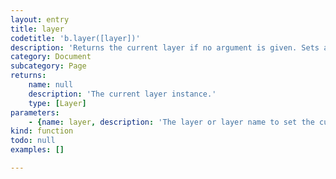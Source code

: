 ```yaml
---
layout: entry
title: layer
codetitle: 'b.layer([layer])'
description: 'Returns the current layer if no argument is given. Sets active layer if layer object or name of existing layer is given. Newly creates layer and sets it to active if new name is given.'
category: Document
subcategory: Page
returns:
    name: null
    description: 'The current layer instance.'
    type: [Layer]
parameters:
    - {name: layer, description: 'The layer or layer name to set the current layer to.', optional: true, type: [null]}
kind: function
todo: null
examples: []

---
```

